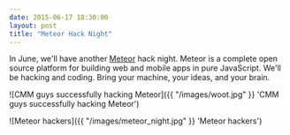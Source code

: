 ```yaml
---
date: 2015-06-17 18:30:00
layout: post
title: "Meteor Hack Night"
---
```


In June, we'll have another [Meteor](https://www.meteor.com/) hack night. Meteor is a complete open source platform for building web and mobile apps in pure JavaScript. We'll be hacking and coding. Bring your machine, your ideas, and your brain.

![CMM guys successfully hacking Meteor]({{ "/images/woot.jpg"  }} 'CMM guys successfully hacking Meteor')

![Meteor hackers]({{ "/images/meteor_night.jpg"  }} 'Meteor hackers')
